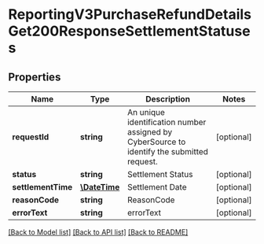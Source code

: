 # ReportingV3PurchaseRefundDetailsGet200ResponseSettlementStatuses

## Properties
Name | Type | Description | Notes
------------ | ------------- | ------------- | -------------
**requestId** | **string** | An unique identification number assigned by CyberSource to identify the submitted request. | [optional] 
**status** | **string** | Settlement Status | [optional] 
**settlementTime** | [**\DateTime**](\DateTime.md) | Settlement Date | [optional] 
**reasonCode** | **string** | ReasonCode | [optional] 
**errorText** | **string** | errorText | [optional] 

[[Back to Model list]](../README.md#documentation-for-models) [[Back to API list]](../README.md#documentation-for-api-endpoints) [[Back to README]](../README.md)


